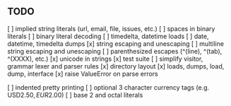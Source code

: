 TODO
----
[ ] implied string literals (url, email, file, issues, etc.)
[ ] spaces in binary literals
[ ] binary literal decoding
[ ] timedelta, datetime loads
[ ] date, datetime, timedelta dumps
[x] string escaping and unescaping
[ ] multiline string escaping and unescaping
[ ] parenthesized escapes (^(line), ^(tab), ^(XXXX), etc.)
[x] unicode in strings
[x] test suite
[ ] simplify visitor, grammar lexer and parser rules
[x] directory layout
[x] loads, dumps, load, dump, interface
[x] raise ValueError on parse errors

[ ] indented pretty printing
[ ] optional 3 character currency tags (e.g. USD$2.50, EUR$2.00)
[ ] base 2 and octal literals
